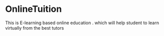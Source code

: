 # OnlineTuition
  This is E-learning based online education . which will help student to learn virtually from the best tutors
